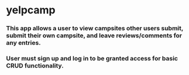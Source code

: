 # yelpcamp

### This app allows a user to view campsites other users submit, submit their own campsite, and leave reviews/comments for any entries.

### User must sign up and log in to be granted access for basic CRUD functionality.
